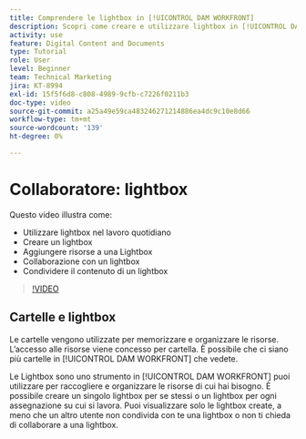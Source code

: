 ```yaml
---
title: Comprendere le lightbox in [!UICONTROL DAM WORKFRONT]
description: Scopri come creare e utilizzare lightbox in [!UICONTROL DAM WORKFRONT].
activity: use
feature: Digital Content and Documents
type: Tutorial
role: User
level: Beginner
team: Technical Marketing
jira: KT-8994
exl-id: 15f5f6d8-c808-4989-9cfb-c7226f0211b3
doc-type: video
source-git-commit: a25a49e59ca483246271214886ea4dc9c10e8d66
workflow-type: tm+mt
source-wordcount: '139'
ht-degree: 0%

---
```


# Collaboratore: lightbox

Questo video illustra come:

* Utilizzare lightbox nel lavoro quotidiano
* Creare un lightbox
* Aggiungere risorse a una Lightbox
* Collaborazione con un lightbox
* Condividere il contenuto di un lightbox

>[!VIDEO](https://video.tv.adobe.com/v/335254/?quality=12&learn=on)

## Cartelle e lightbox

Le cartelle vengono utilizzate per memorizzare e organizzare le risorse. L’accesso alle risorse viene concesso per cartella. È possibile che ci siano più cartelle in [!UICONTROL DAM WORKFRONT] che vedete.

Le Lightbox sono uno strumento in [!UICONTROL DAM WORKFRONT] puoi utilizzare per raccogliere e organizzare le risorse di cui hai bisogno. È possibile creare un singolo lightbox per se stessi o un lightbox per ogni assegnazione su cui si lavora. Puoi visualizzare solo le lightbox create, a meno che un altro utente non condivida con te una lightbox o non ti chieda di collaborare a una lightbox.
